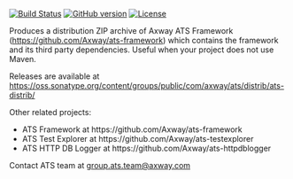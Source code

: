 [![Build Status](https://travis-ci.org/Axway/ats-distrib.svg?branch=master)](https://travis-ci.org/Axway/ats-distrib)
[![GitHub version](https://badge.fury.io/gh/Axway%2Fats-distrib.svg)](https://badge.fury.io/gh/Axway%2Fats-distrib)
[![License](https://img.shields.io/badge/License-Apache%202.0-blue.svg)](https://opensource.org/licenses/Apache-2.0)

Produces a distribution ZIP archive of Axway ATS Framework (https://github.com/Axway/ats-framework) which contains the framework and its third party dependencies. Useful when your project does not use Maven.

Releases are available at https://oss.sonatype.org/content/groups/public/com/axway/ats/distrib/ats-distrib/

Other related projects:
<ul>
  <li>ATS Framework at https://github.com/Axway/ats-framework</li>
  <li>ATS Test Explorer at https://github.com/Axway/ats-testexplorer</li>
  <li>ATS HTTP DB Logger at https://github.com/Axway/ats-httpdblogger</li>
</ul>

Contact ATS team at group.ats.team@axway.com
